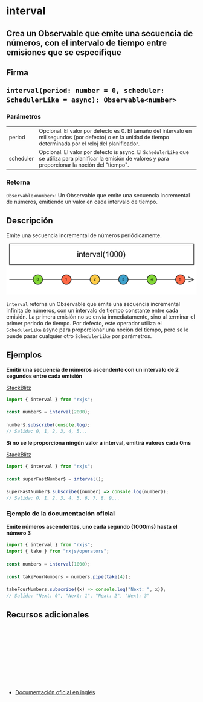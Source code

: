 # interval

<h2 class="subtitle"> Crea un Observable que emite una secuencia de números, con el intervalo de tiempo entre emisiones que se especifique

<div class="fading-line"></div>

<h2 class="subtitle"> Firma

`interval(period: number = 0, scheduler: SchedulerLike = async): Observable<number>`

### Parámetros

<table>
<tr><td>period</td><td>Opcional. El valor por defecto es 0.
El tamaño del intervalo en milisegundos (por defecto) o en la unidad de tiempo determinada por el reloj del planificador.</td></tr>
<tr><td>scheduler</td><td>Opcional. El valor por defecto is async.
El <code>SchedulerLike</code> que se utiliza para planificar la emisión de valores y para proporcionar la noción del "tiempo".</td></tr>
</table>

### Retorna

`Observable<number>`: Un Observable que emite una secuencia incremental de números, emitiendo un valor en cada intervalo de tiempo.

</details>

## Descripción

Emite una secuencia incremental de números periódicamente.

<img src="assets/images/marble-diagrams/creation/interval.png" alt="Diagrama de canicas de interval">

`interval` retorna un Observable que emite una secuencia incremental infinita de números, con un intervalo de tiempo constante entre cada emisión. La primera emisión no se envía inmediatamente, sino al terminar el primer periodo de tiempo. Por defecto, este operador utiliza el `SchedulerLike` async para proporcionar una noción del tiempo, pero se le puede pasar cualquier otro `SchedulerLike` por parámetros.

## Ejemplos

**Emitir una secuencia de números ascendente con un intervalo de 2 segundos entre cada emisión**

<a target="_blank" href="https://stackblitz.com/edit/docu-rxjs-interval?file=index.ts">StackBlitz</a>

```javascript
import { interval } from "rxjs";

const number$ = interval(2000);

number$.subscribe(console.log);
// Salida: 0, 1, 2, 3, 4, 5...
```

**Si no se le proporciona ningún valor a interval, emitirá valores cada 0ms**

<a target="_blank" href="https://stackblitz.com/edit/docu-rxjs-interval-2?file=index.ts">StackBlitz</a>

```javascript
import { interval } from "rxjs";

const superFastNumber$ = interval();

superFastNumber$.subscribe((number) => console.log(number));
// Salida: O, 1, 2, 3, 4, 5, 6, 7, 8, 9...
```

### Ejemplo de la documentación oficial

**Emite números ascendentes, uno cada segundo (1000ms) hasta el número 3**

```javascript
import { interval } from "rxjs";
import { take } from "rxjs/operators";

const numbers = interval(1000);

const takeFourNumbers = numbers.pipe(take(4));

takeFourNumbers.subscribe((x) => console.log("Next: ", x));
// Salida: "Next: 0", "Next: 1", "Next: 2", "Next: 3"
```

<div class="additional-section">

## Recursos adicionales

<a target="_blank" href="https://github.com/ReactiveX/rxjs/blob/master/src/internal/observable/interval.ts">
<svg>
  <use xlink:href="/assets/icons/source.svg#source-code"></use>
</svg>
</a>
</div>

- <a target="_blank" href="https://rxjs.dev/api/index/function/interval">Documentación oficial en inglés</a>
